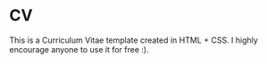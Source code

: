 # CV
This is a Curriculum Vitae template created in HTML + CSS.
I highly encourage anyone to use it for free :).